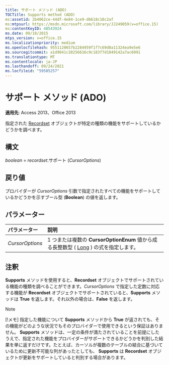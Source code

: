 ```yaml
---
title: サポート メソッド (ADO)
TOCTitle: Supports method (ADO)
ms:assetid: 2b4062ce-44df-4e84-1ce9-d6618c10c2af
ms:mtpsurl: https://msdn.microsoft.com/library/JJ249059(v=office.15)
ms:contentKeyID: 48543924
ms.date: 09/18/2015
mtps_version: v=office.15
ms.localizationpriority: medium
ms.openlocfilehash: 9551120657b2284959f1f7c69d8a11324ea9e5e6
ms.sourcegitcommit: a1d9041c20256616c9c183f7d1049142a7ac6991
ms.translationtype: MT
ms.contentlocale: ja-JP
ms.lasthandoff: 09/24/2021
ms.locfileid: "59585257"
---
```

# <a name="supports-method-ado"></a>サポート メソッド (ADO)

**適用先**: Access 2013、Office 2013

指定された [Recordset](recordset-object-ado.md) オブジェクトが特定の種類の機能をサポートしているかどうかを調べます。

## <a name="syntax"></a>構文

*boolean*  = *recordset*.サポート (*CursorOptions*)

## <a name="return-value"></a>戻り値

プロバイダーが *CursorOptions* 引数で指定されたすべての機能をサポートしているかどうかを示すブール型 (**Boolean**) の値を返します。

## <a name="parameters"></a>パラメーター

|パラメーター|説明|
|:--------|:----------|
|*CursorOptions* |1 つまたは複数の **CursorOptionEnum** 値から成る長整数型 ( [Long](cursoroptionenum.md) ) の式を指定します。|

## <a name="remarks"></a>注釈

**Supports** メソッドを使用すると、**Recordset** オブジェクトでサポートされている機能の種類を調べることができます。*CursorOptions* で指定した定数に対応する機能が **Recordset** オブジェクトでサポートされていると、**Supports** メソッドは **True** を返します。それ以外の場合は、**False** を返します。


> [!NOTE]
> [!メモ] 指定した機能について **Supports** メソッドから **True** が返されても、その機能がどのような状況でもそのプロバイダーで使用できるという保証はありません。 **Supports** メソッドは、一定の条件が満たされていることを前提にしたうえで、指定された機能をプロバイダーがサポートできるかどうかを判別した結果を単に返すだけです。たとえば、カーソルが複数のテーブルの結合に基づいているために更新不可能な列があったとしても、 **Supports** は **Recordset** オブジェクトが更新をサポートしていると判別する場合があります。


